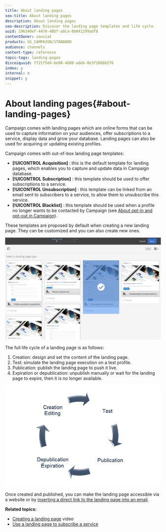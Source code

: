 ```yaml
---
title: About landing pages
seo-title: About landing pages
description: About landing pages
seo-description: Discover the landing page templates and life cycle.
uuid: 296340ef-4476-48bf-a8ca-8b041299adf8
contentOwner: sauviat
products: SG_CAMPAIGN/STANDARD
audience: channels
content-type: reference
topic-tags: landing-pages
discoiquuid: ff21f5d4-be98-4888-adeb-8e3f260882f6
index: y
internal: n
snippet: y
---
```


# About landing pages{#about-landing-pages}

Campaign comes with landing pages which are online forms that can be used to capture information on your audiences, offer subscriptions to a service, display data and grow your database. Landing pages can also be used for acquiring or updating existing profiles.

Campaign comes with out-of-box landing page templates:

* **[!UICONTROL Acquisition]** : this is the default template for landing pages, which enables you to capture and update data in Campaign database.
* **[!UICONTROL Subscription]** : this template should be used to offer subscriptions to a service.
* **[!UICONTROL Unsubscription]** : this template can be linked from an email sent to subscribers to a service, to allow them to unsubscribe this service.
* **[!UICONTROL Blacklist]** : this template should be used when a profile no longer wants to be contacted by Campaign (see [About opt-in and opt-out in Campaign](../../audiences/using/about-opt-in-and-opt-out-in-campaign.md)).

These templates are proposed by default when creating a new landing page. They can be customized and you can also create new ones.

![](assets/lp_creation_1.png)

The full life cycle of a landing page is as follows:

1. Creation: design and set the content of the landing page.
1. Test: simulate the landing page execution on a test profile.
1. Publication: publish the landing page to push it live.
1. Expiration or depublication: unpublish manually or wait for the landing page to expire, then it is no longer available.

![](assets/lp_livecycle.png)

Once created and published, you can make the landing page accessible via a website or by [inserting a direct link to the landing page into an email](../../designing/using/inserting-a-link.md).

**Related topics:**

* [Creating a landing page](https://helpx.adobe.com/campaign/kt/acs/using/acs-create-edit-landing-page-feature-video-use.html) video
* [Use a landing page to subscribe a service](../../audiences/using/creating-a-service.md)

